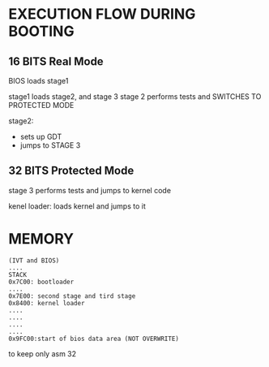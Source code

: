 # EXECUTION FLOW DURING BOOTING 


## 16 BITS Real Mode
BIOS loads stage1

stage1 loads stage2, and stage 3
stage 2 performs tests and SWITCHES TO PROTECTED MODE

stage2:                                
* sets up GDT
* jumps to STAGE 3


## 32 BITS Protected Mode

stage 3 performs tests and jumps to kernel code





kenel loader: loads kernel and jumps to it


# MEMORY


    (IVT and BIOS)
    .... 
    STACK
    0x7C00: bootloader
    ....
    0x7E00: second stage and tird stage
    0x8400: kernel loader
    ....
    ....
    ....
    ....
    0x9FC00:start of bios data area (NOT OVERWRITE)



to keep only asm 32 